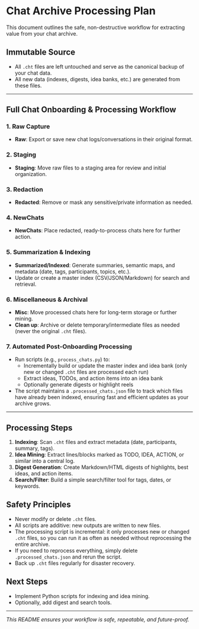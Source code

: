 # Chat Archive Processing Plan

This document outlines the safe, non-destructive workflow for extracting value from your chat archive.

## Immutable Source
- All `.cht` files are left untouched and serve as the canonical backup of your chat data.
- All new data (indexes, digests, idea banks, etc.) are generated from these files.

---

## Full Chat Onboarding & Processing Workflow

### 1. Raw Capture
- **Raw**: Export or save new chat logs/conversations in their original format.

### 2. Staging
- **Staging**: Move raw files to a staging area for review and initial organization.

### 3. Redaction
- **Redacted**: Remove or mask any sensitive/private information as needed.

### 4. NewChats
- **NewChats**: Place redacted, ready-to-process chats here for further action.

### 5. Summarization & Indexing
- **Summarized/Indexed**: Generate summaries, semantic maps, and metadata (date, tags, participants, topics, etc.).
- Update or create a master index (CSV/JSON/Markdown) for search and retrieval.

### 6. Miscellaneous & Archival
- **Misc**: Move processed chats here for long-term storage or further mining.
- **Clean up**: Archive or delete temporary/intermediate files as needed (never the original `.cht` files).

### 7. Automated Post-Onboarding Processing
- Run scripts (e.g., `process_chats.py`) to:
  - Incrementally build or update the master index and idea bank (only new or changed `.cht` files are processed each run)
  - Extract ideas, TODOs, and action items into an idea bank
  - Optionally generate digests or highlight reels
- The script maintains a `.processed_chats.json` file to track which files have already been indexed, ensuring fast and efficient updates as your archive grows.

---

## Processing Steps
1. **Indexing**: Scan `.cht` files and extract metadata (date, participants, summary, tags).
2. **Idea Mining**: Extract lines/blocks marked as TODO, IDEA, ACTION, or similar into a central log.
3. **Digest Generation**: Create Markdown/HTML digests of highlights, best ideas, and action items.
4. **Search/Filter**: Build a simple search/filter tool for tags, dates, or keywords.

## Safety Principles
- Never modify or delete `.cht` files.
- All scripts are additive: new outputs are written to new files.
- The processing script is incremental: it only processes new or changed `.cht` files, so you can run it as often as needed without reprocessing the entire archive.
- If you need to reprocess everything, simply delete `.processed_chats.json` and rerun the script.
- Back up `.cht` files regularly for disaster recovery.

## Next Steps
- Implement Python scripts for indexing and idea mining.
- Optionally, add digest and search tools.

---

_This README ensures your workflow is safe, repeatable, and future-proof._
